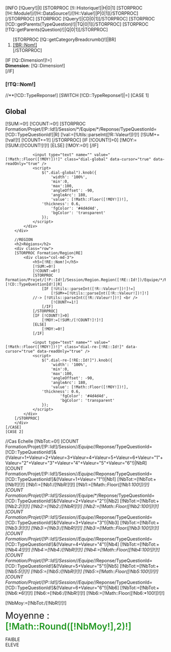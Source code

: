 [INFO [!Query!]|I]
[STORPROC [!I::Historique!]|H|0|1]
    [STORPROC [!H::Module!]/[!H::DataSource!]/[!H::Value!]|P|0|1][/STORPROC]
[/STORPROC]
[STORPROC [!Query!]|CD|0|1][/STORPROC]
[STORPROC [!CD::getParents(TypeQuestion)!]|TQ|0|1][/STORPROC]
[STORPROC [!TQ::getParents(Question)!]|Q|0|1][/STORPROC]

<ol class="breadcrumb">
    [STORPROC [!Q::getCategoryBreadcrumb()!]|BR]
    <li><a href="#">[!BR::Nom!]</a></li>
    [/STORPROC]
</ol>
[IF [!Q::Dimension!]!=]
<div class="alert [!Q::Dimension!]"><b>Dimension</b>: [!Q::Dimension!]</div>
[/IF]
<h3>[!TQ::Nom!]</h3>
<!--<p>[!CD::TypeReponse!]</p>-->
//**[!CD::TypeReponse!]
[SWITCH [!CD::TypeReponse!]|=]
    [CASE 1]
        <div class="row">
            <div class="col-md-12">
                <h2>Global</h2>
                [!SUM:=0!]
                [!COUNT:=0!]
                [STORPROC Formation/Projet/[!P::Id!]/Session/*/Equipe/*/Reponse/TypeQuestionId=[!CD::TypeQuestionId!]|R]
                    [!val:=[!Utils::parseInt([!R::Valeur!])!]!]
                    [!SUM+=[!val!]!]
                    [!COUNT+=1!]
                [/STORPROC]
                [IF [!COUNT!]>0]
                    [!MOY:=[!SUM:/[!COUNT!]!]!]
                [ELSE]
                    [!MOY:=0!]
                [/IF]

                <input type="text" name="" value="[!Math::Floor([!MOY!])!]" class="dial-global" data-cursor="true" data-readOnly="true" />
                <script>
                    $(".dial-global").knob({
                        'width': '100%',
                        'min':0,
                        'max':100,
                        'angleOffset': -90,
                        'angleArc': 180,
                        'value': [!Math::Floor([!MOY!])!],
                    'thickness': 0.6,
                        'fgColor': '#4d4d4d',
                        'bgColor': 'transparent'
                    });
                </script>
            </div>
        </div>

        //REGION
        <h2>Régions</h2>
        <div class="row">
        [STORPROC Formation/Region|RE]
            <div class="col-md-3">
                <h5>[!RE::Nom!]</h5>
                [!SUM:=0!]
                [!COUNT:=0!]
                [STORPROC Formation/Projet/[!P::Id!]/Session/Region.Region([!RE::Id!])/Equipe/*/Reponse/TypeQuestionId=[!CD::TypeQuestionId!]|R]
                    [IF [!Utils::parseInt([!R::Valeur!])!]!=]
                        [!SUM+=[!Utils::parseInt([!R::Valeur!])!]!]
                //-> [!Utils::parseInt([!R::Valeur!])!] <br />
                        [!COUNT+=1!]
                    [/IF]
                [/STORPROC]
                [IF [!COUNT!]>0]
                    [!MOY:=[!SUM:/[!COUNT!]!]!]
                [ELSE]
                    [!MOY:=0!]
                [/IF]

                <input type="text" name="" value="[!Math::Floor([!MOY!])!]" class="dial-re-[!RE::Id!]" data-cursor="true" data-readOnly="true" />
                <script>
                    $(".dial-re-[!RE::Id!]").knob({
                        'width': '100%',
                        'min':0,
                        'max':100,
                        'angleOffset': -90,
                        'angleArc': 180,
                        'value': [!Math::Floor([!MOY!])!],
                    'thickness': 0.6,
                            'fgColor': '#4d4d4d',
                            'bgColor': 'transparent'
                    });
                </script>
            </div>
        [/STORPROC]
        </div>
    [/CASE]
    [CASE 2]
//Cas Echelle
[!NbTot:=0!]
        [COUNT Formation/Projet/[!P::Id!]/Session/*/Equipe/*/Reponse/TypeQuestionId=[!CD::TypeQuestionId!]&(!Valeur=1+Valeur=2+Valeur=3+Valeur=4+Valeur=5+Valeur=6+Valeur="1"+Valeur="2"+Valeur="3"+Valeur="4"+Valeur="5"+Valeur="6"!)|NbR]
        [COUNT Formation/Projet/[!P::Id!]/Session/*/Equipe/*/Reponse/TypeQuestionId=[!CD::TypeQuestionId!]&(!Valeur=1+Valeur="1"!)|Nb1]
[!NbTot:=[!NbTot:+[!Nb1!]!]!]
[!Nb1:=[!Nb1:/[!NbR!]!]!]
[!Nb1:=[!Math::Floor([!Nb1:*100!])!]!]
        [COUNT Formation/Projet/[!P::Id!]/Session/*/Equipe/*/Reponse/TypeQuestionId=[!CD::TypeQuestionId!]&(!Valeur=2+Valeur="2"!)|Nb2]
[!NbTot:=[!NbTot:+[!Nb2:*2!]!]!]
[!Nb2:=[!Nb2:/[!NbR!]!]!]
[!Nb2:=[!Math::Floor([!Nb2:*100!])!]!]
        [COUNT Formation/Projet/[!P::Id!]/Session/*/Equipe/*/Reponse/TypeQuestionId=[!CD::TypeQuestionId!]&(!Valeur=3+Valeur="3"!)|Nb3]
[!NbTot:=[!NbTot:+[!Nb3:*3!]!]!]
[!Nb3:=[!Nb3:/[!NbR!]!]!]
[!Nb3:=[!Math::Floor([!Nb3:*100!])!]!]
        [COUNT Formation/Projet/[!P::Id!]/Session/*/Equipe/*/Reponse/TypeQuestionId=[!CD::TypeQuestionId!]&(!Valeur=4+Valeur="4"!)|Nb4]
[!NbTot:=[!NbTot:+[!Nb4:*4!]!]!]
[!Nb4:=[!Nb4:/[!NbR!]!]!]
[!Nb4:=[!Math::Floor([!Nb4:*100!])!]!]
        [COUNT Formation/Projet/[!P::Id!]/Session/*/Equipe/*/Reponse/TypeQuestionId=[!CD::TypeQuestionId!]&(!Valeur=5+Valeur="5"!)|Nb5]
[!NbTot:=[!NbTot:+[!Nb5:*5!]!]!]
[!Nb5:=[!Nb5:/[!NbR!]!]!]
[!Nb5:=[!Math::Floor([!Nb5:*100!])!]!]
        [COUNT Formation/Projet/[!P::Id!]/Session/*/Equipe/*/Reponse/TypeQuestionId=[!CD::TypeQuestionId!]&(!Valeur=6+Valeur="6"!)|Nb6]
[!NbTot:=[!NbTot:+[!Nb6:*6!]!]!]
[!Nb6:=[!Nb6:/[!NbR!]!]!]
[!Nb6:=[!Math::Floor([!Nb6:*100!])!]!]

[!NbMoy:=[!NbTot:/[!NbR!]!]!]
        <div style="margin-bottom:15px; font-size:2em;">
            Moyenne : <span style="font-weight:600; color:#229922;">[!Math::Round([!NbMoy!],2)!]</span>
        </div>
        <div class="canvasWrap" style="height: 550px;position: relative;">
            <div class="legendeG">FAIBLE</div>
            <canvas id="myChart" width="500" height="350" style="width: 75%;margin-left: 12%"></canvas>
            <div class="legendeD">ELEVE</div>
        </div>
        <script>

            // Get context with jQuery - using jQuery's .get() method.
            var ctx = $("#myChart").get(0).getContext("2d");
            var data = {
                labels: ['1', "2", "3", "4", "5", "6"],
                datasets: [
                    {
                        label: "Réponses",
                        fillColor: "rgba(151,187,205,0.5)",
                        strokeColor: "rgba(151,187,205,0.8)",
                        highlightFill: "rgba(151,187,205,0.75)",
                        highlightStroke: "rgba(151,187,205,1)",
                        data: [[!Nb1!],[!Nb2!],[!Nb3!],[!Nb4!],[!Nb5!],[!Nb6!]]
                    }/*,
                     {
                     label: "Non",
                     fillColor: "rgba(151,187,205,0.5)",
                     strokeColor: "rgba(151,187,205,0.8)",
                     highlightFill: "rgba(151,187,205,0.75)",
                     highlightStroke: "rgba(151,187,205,1)",
                     data: []
                     }*/
                ]
            };
            var myNewChart = new Chart(ctx).Bar(data, {
                scaleBeginAtZero : false,

                //Boolean - Whether grid lines are shown across the chart
                scaleShowGridLines : true,

                //String - Colour of the grid lines
                scaleGridLineColor : "rgba(0,0,0,.05)",

                //Number - Width of the grid lines
                scaleGridLineWidth : 1,

                //Boolean - Whether to show horizontal lines (except X axis)
                scaleShowHorizontalLines: true,

                //Boolean - Whether to show vertical lines (except Y axis)
                scaleShowVerticalLines: true,

                //Boolean - If there is a stroke on each bar
                barShowStroke : true,

                //Number - Pixel width of the bar stroke
                barStrokeWidth : 2,

                //Number - Spacing between each of the X value sets
                barValueSpacing : 5,

                //Number - Spacing between data sets within X values
                barDatasetSpacing : 1,

                //String - A legend template
                legendTemplate : "<ul class=\"<%=name.toLowerCase()%>-legend\"><% for (var i=0; i<datasets.length; i++){%><li><span style=\"background-color:<%=datasets[i].fillColor%>\"></span><%if(datasets[i].label){%><%=datasets[i].label%><%}%></li><%}%></ul>"
            });

        </script>

        //REGION
        <h2>Régions</h2>
        <div class="row">
            [STORPROC Formation/Region|RE]
            <div class="col-md-3">
                <h5>[!RE::Nom!]</h5>
                [!NbTot:=0!]
                [COUNT Formation/Projet/[!P::Id!]/Session/Region.Region([!RE::Id!])/Equipe/*/Reponse/TypeQuestionId=[!CD::TypeQuestionId!]&(!Valeur=1+Valeur=2+Valeur=3+Valeur=4+Valeur=5+Valeur=6+Valeur="1"+Valeur="2"+Valeur="3"+Valeur="4"+Valeur="5"+Valeur="6"!)|NbR]
                [IF [!NbR!]>0]
                    [COUNT Formation/Projet/[!P::Id!]/Session/Region.Region([!RE::Id!])/Equipe/*/Reponse/TypeQuestionId=[!CD::TypeQuestionId!]&(!Valeur=1+Valeur="1"!)|Nb1]
                    [!NbTot:=[!NbTot:+[!Nb1!]!]!]
                    [!Nb1:=[!Nb1:/[!NbR!]!]!]
                    [!Nb1:=[!Math::Floor([!Nb1:*100!])!]!]
                    [COUNT Formation/Projet/[!P::Id!]/Session/Region.Region([!RE::Id!])/Equipe/*/Reponse/TypeQuestionId=[!CD::TypeQuestionId!]&(!Valeur=2+Valeur="2"!)|Nb2]
                    [!NbTot:=[!NbTot:+[!Nb2:*2!]!]!]
                    [!Nb2:=[!Nb2:/[!NbR!]!]!]
                    [!Nb2:=[!Math::Floor([!Nb2:*100!])!]!]
                    [COUNT Formation/Projet/[!P::Id!]/Session/Region.Region([!RE::Id!])/Equipe/*/Reponse/TypeQuestionId=[!CD::TypeQuestionId!]&(!Valeur=3+Valeur="3"!)|Nb3]
                    [!NbTot:=[!NbTot:+[!Nb3:*3!]!]!]
                    [!Nb3:=[!Nb3:/[!NbR!]!]!]
                    [!Nb3:=[!Math::Floor([!Nb3:*100!])!]!]
                    [COUNT Formation/Projet/[!P::Id!]/Session/Region.Region([!RE::Id!])/Equipe/*/Reponse/TypeQuestionId=[!CD::TypeQuestionId!]&(!Valeur=4+Valeur="4"!)|Nb4]
                    [!NbTot:=[!NbTot:+[!Nb4:*4!]!]!]
                    [!Nb4:=[!Nb4:/[!NbR!]!]!]
                    [!Nb4:=[!Math::Floor([!Nb4:*100!])!]!]
                    [COUNT Formation/Projet/[!P::Id!]/Session/Region.Region([!RE::Id!])/Equipe/*/Reponse/TypeQuestionId=[!CD::TypeQuestionId!]&(!Valeur=5+Valeur="5"!)|Nb5]
                    [!NbTot:=[!NbTot:+[!Nb5:*5!]!]!]
                    [!Nb5:=[!Nb5:/[!NbR!]!]!]
                    [!Nb5:=[!Math::Floor([!Nb5:*100!])!]!]
                    [COUNT Formation/Projet/[!P::Id!]/Session/Region.Region([!RE::Id!])/Equipe/*/Reponse/TypeQuestionId=[!CD::TypeQuestionId!]&(!Valeur=6+Valeur="6"!)|Nb6]
                    [!NbTot:=[!NbTot:+[!Nb6:*6!]!]!]
                    [!Nb6:=[!Nb6:/[!NbR!]!]!]
                    [!Nb6:=[!Math::Floor([!Nb6:*100!])!]!]

                    [!NbMoy:=[!NbTot:/[!NbR!]!]!]
                [ELSE]
                    [!Nb1:=0!]
                    [!Nb2:=0!]
                    [!Nb3:=0!]
                    [!Nb4:=0!]
                    [!Nb5:=0!]
                    [!Nb6:=0!]
                    [!NbMoy:=0!]
                [/IF]
                <div style="margin-bottom:15px; font-size:1.2em;">
                    Moyenne : <span style="font-weight:600; color:#229922;">[!Math::Round([!NbMoy!],2)!]</span>
                </div>
                <div class="legendeG">FAIBLE</div>
                <canvas id="myChart-TQ3-[!RE::Id!]" width="200" height="250" style="width: 75%;margin-left: 12%"></canvas>
                <div class="legendeD">ELEVE</div>
                <script>

                    // Get context with jQuery - using jQuery's .get() method.
                    var ctx = $("#myChart-TQ3-[!RE::Id!]").get(0).getContext("2d");
                    var data = {
                        labels: ['1', "2", "3", "4", "5", "6"],
                        datasets: [
                            {
                                label: "Réponses",
                                fillColor: "rgba(151,187,205,0.5)",
                                strokeColor: "rgba(151,187,205,0.8)",
                                highlightFill: "rgba(151,187,205,0.75)",
                                highlightStroke: "rgba(151,187,205,1)",
                                data: [[!Nb1!],[!Nb2!],[!Nb3!],[!Nb4!],[!Nb5!],[!Nb6!]]
                            }
                        ]
                    };
                    var myNewChart = new Chart(ctx).Bar(data, {
                        scaleBeginAtZero : false,
                        scaleShowGridLines : true,
                        scaleGridLineColor : "rgba(0,0,0,.05)",
                        scaleGridLineWidth : 1,
                        scaleShowHorizontalLines: true,
                        scaleShowVerticalLines: true,
                        barShowStroke : true,
                        barStrokeWidth : 2,
                        barValueSpacing : 5,
                        barDatasetSpacing : 1,
                        legendTemplate : "<ul class=\"<%=name.toLowerCase()%>-legend\"><% for (var i=0; i<datasets.length; i++){%><li><span style=\"background-color:<%=datasets[i].fillColor%>\"></span><%if(datasets[i].label){%><%=datasets[i].label%><%}%></li><%}%></ul>"
                    });

                </script>
            </div>
            [/STORPROC]
        </div>


    [/CASE]
    [CASE 3]
        //<h1>Réponses texte.</h1>
        [COUNT Formation/Projet/[!P::Id!]/Session/*/Equipe/*/Reponse/TypeQuestionId=[!CD::TypeQuestionId!]&Valeur!=|NbR]
        [IF [!NbR!]>0]
        <ul class="nav nav-tabs" role="tablist">
            <li role="presentation" class="active"><a href="#keywords" aria-controls="keywords" role="tab" data-toggle="tab">Mots clefs</a></li>
            <li role="presentation"><a href="#2words" aria-controls="2words" role="tab" data-toggle="tab">Expressions de 2 mots</a></li>
            <li role="presentation"><a href="#3words" aria-controls="3words" role="tab" data-toggle="tab">Expressions de 3 mots</a></li>
            <li role="presentation"><a href="#random" aria-controls="random" role="tab" data-toggle="tab">10 réponses au hasard ( [!NbR!] Réponses au total)</a></li>
            <li role="presentation"><a href="#dev" aria-controls="dev" role="tab" data-toggle="tab">Toutes les réponses</a></li>
        </ul>



        <!-- Tab panes -->
        <div class="tab-content">
            <div role="tabpanel" class="tab-pane active" id="keywords">
                <div id="keywordspane" class="cloudtag" data-var="keywords"></div>
                <script>
                    var data = [];
                    data['keywords'] = [
                   [STORPROC [!TQ::getKeywords()!]|K]
                    [IF [!Pos!]>1],[/IF]{"text": "[!Key!]", "weight": [!K!]}
                    [/STORPROC]
                    ];

                    $('#keywordspane').jQCloud(data['keywords'], {
                        shape: 'rectangular',
                        autoResize: true
                    });
                </script>
            </div>
            <div role="tabpanel" class="tab-pane fade" id="2words">
                <div id="2wordspane" class="cloudtag" data-var="twokeywords"></div>
                <script>

                    data['twokeywords'] = [
                        [STORPROC [!TQ::getTwoKeywords()!]|K]
                    [IF [!Pos!]>1],[/IF]{"text": "[!Key!]", "weight": [!K!]}
                    [/STORPROC]
                    ];
                </script>
            </div>
            <div role="tabpanel" class="tab-pane fade" id="3words">
                <div id="3wordspane" class="cloudtag" data-var="threekeywords"></div>
                <script>
                    data['threekeywords'] = [
                        [STORPROC [!TQ::getThreeKeywords()!]|K]
                    [IF [!Pos!]>1],[/IF]{"text": "[!Key!]", "weight": [!K!]}
                    [/STORPROC]
                    ];
                </script>
            </div>
            <div role="tabpanel" class="tab-pane" id="random">
                <a href=""  class="btn btn-primary refreshverbatim pull-right" style="margin-top: -37px;">10 autres réponses</a>
                <div class="verbatim">

                </div>
                <script>
                    //initialisation
                    $('.refreshverbatim').click(function (e){
                        e.preventDefault();
                        getReponse();
                    });
                    function getReponse() {
                        $.ajax({
                            url: '/Projets/[!P::Id!]/Session/*/Donnee/[!CD::Id!]/VerbatimStats.htm',
                            context: $( '.verbatim' )
                        }).done(function(data) {
                            $( '.verbatim').html(data);
                        });
                    }
                    getReponse();
                </script>
            </div>
            <div role="tabpanel" class="tab-pane" id="dev">
                [STORPROC Formation/Projet/[!P::Id!]/Session/*/Equipe/*/Reponse/TypeQuestionId=[!CD::TypeQuestionId!]&Valeur!=|R|0|1000]
                <div class="well">
                    //[STORPROC Formation/TypeQuestion/Reponse/[!R::Id!]|TQ][/STORPROC]
                    //[STORPROC Formation/Question/TypeQuestion/[!TQ::Id!]|Q][/STORPROC]
                    //[STORPROC Formation/Equipe/Reponse/[!R::Id!]|E][/STORPROC]
                    //[STORPROC Formation/Session/Equipe/[!E::Id!]|S][/STORPROC]

                    <p>        [!Result:=[!Utils::jsonDecode([!R::Valeur!])!]!]
                        [!Utils::Implode([!Result!], )!]
                    </p>
                </div>
                [/STORPROC]
            </div>
        </div>

        <script>
            $('a[data-toggle="tab"]').on('shown.bs.tab', function (e) {
                $(e.target.hash+'pane').jQCloud(data[$(e.target.hash+'pane').attr('data-var')], {
                    shape: 'rectangular',
                    autoResize: true
                });
            })
        </script>
        [ELSE]
            Aucune donnée.
        [/IF]
    [/CASE]
    [CASE 4]
        //Cas OUi / Non
        [COUNT Formation/Projet/[!P::Id!]/Session/*/Equipe/*/Reponse/TypeQuestionId=[!CD::TypeQuestionId!]|NbR]
        [COUNT Formation/Projet/[!P::Id!]/Session/*/Equipe/*/Reponse/TypeQuestionId=[!CD::TypeQuestionId!]&(!Valeur="1"+Valeur=1!)|Nb1]
        [!Nb1:=[!Nb1:/[!NbR!]!]!]
        [!Nb1:=[!Math::Floor([!Nb1:*100!])!]!]
        [COUNT Formation/Projet/[!P::Id!]/Session/*/Equipe/*/Reponse/TypeQuestionId=[!CD::TypeQuestionId!]&(!Valeur!="1"&Valeur!=1!)|Nb2]
        [!Nb2:=[!Nb2:/[!NbR!]!]!]
        [!Nb2:=[!Math::Floor([!Nb2:*100!])!]!]
        <canvas id="myChart" width="500" height="350" style="width: 75%;margin-left: 12%"></canvas>

        <script>

            // Get context with jQuery - using jQuery's .get() method.
            var ctx = $("#myChart").get(0).getContext("2d");
            var data = [
                {
                    value: '[!Nb1!]',
                    color: "#46BFBD",
                    highlight: "#5AD3D1",
                    label: "Réponse Oui"
                },
                {
                    value: '[!Nb2!]',
                    color:"#F7464A",
                    highlight: "#FF5A5E",
                    label: "Réponse Non"
                }
            ];
            var myNewChart = new Chart(ctx).Pie(data, {
                //Boolean - Whether we should show a stroke on each segment
                segmentShowStroke : true,

                //String - The colour of each segment stroke
                segmentStrokeColor : "#fff",

                //Number - The width of each segment stroke
                segmentStrokeWidth : 2,

                //Number - The percentage of the chart that we cut out of the middle
                percentageInnerCutout : 0, // This is 0 for Pie charts

                //Number - Amount of animation steps
                animationSteps : 100,

                //StrSession/[!S::Id!]ing - Animation easing effect
                animationEasing : "easeOutBounce",

                //Boolean - Whether we animate the rotation of the Doughnut
                animateRotate : true,

                //Boolean - Whether we animate scaling the Doughnut from the centre
                animateScale : false,

                //String - A legend template
                legendTemplate : "<ul class=\"<%=name.toLowerCase()%>-legend\"><% for (var i=0; i<segments.length; i++){%><li><span style=\"background-color:<%=segments[i].fillColor%>\"></span><%if(segments[i].label){%><%=segments[i].label%> % <%}%></li><%}%></ul>"

            });

        </script>


//REGION
<h2>Régions</h2>
<div class="row">
    [STORPROC Formation/Region|RE]
    <div class="col-md-3">
        <h5>[!RE::Nom!]</h5>
        [!Nb1:=0!]
        [!Nb2:=0!]
        [STORPROC Formation/Projet/[!P::Id!]/Session/Region.Region([!RE::Id!])/Equipe/*/Reponse/TypeQuestionId=[!CD::TypeQuestionId!]&(!Valeur=1+Valeur="1"!)|R]
            [!Nb1+=1!]
        [/STORPROC]
        [STORPROC Formation/Projet/[!P::Id!]/Session/Region.Region([!RE::Id!])/Equipe/*/Reponse/TypeQuestionId=[!CD::TypeQuestionId!]&Valeur!=1&Valeur!="1"|R]
            [!Nb2+=1!]
        [/STORPROC]

        <canvas id="myChart-RE-[!RE::Id!]" width="200" height="250" style="width: 75%;margin-left: 12%"></canvas>

        <script>

            // Get context with jQuery - using jQuery's .get() method.
            var ctx = $("#myChart-RE-[!RE::Id!]").get(0).getContext("2d");
            var data = [
                {
                    value: '[!Nb1!]',
                    color: "#46BFBD",
                    highlight: "#5AD3D1",
                    label: "Réponse Oui"
                },
                {
                    value: '[!Nb2!]',
                    color:"#F7464A",
                    highlight: "#FF5A5E",
                    label: "Réponse Non"
                }
            ];
            var myNewChart = new Chart(ctx).Pie(data, {
                //Boolean - Whether we should show a stroke on each segment
                segmentShowStroke : true,

                //String - The colour of each segment stroke
                segmentStrokeColor : "#fff",

                //Number - The width of each segment stroke
                segmentStrokeWidth : 2,

                //Number - The percentage of the chart that we cut out of the middle
                percentageInnerCutout : 0, // This is 0 for Pie charts

                //Number - Amount of animation steps
                animationSteps : 100,

                //StrSession/[!S::Id!]ing - Animation easing effect
                animationEasing : "easeOutBounce",

                //Boolean - Whether we animate the rotation of the Doughnut
                animateRotate : true,

                //Boolean - Whether we animate scaling the Doughnut from the centre
                animateScale : false,

                //String - A legend template
                legendTemplate : "<ul class=\"<%=name.toLowerCase()%>-legend\"><% for (var i=0; i<segments.length; i++){%><li><span style=\"background-color:<%=segments[i].fillColor%>\"></span><%if(segments[i].label){%><%=segments[i].label%> % <%}%></li><%}%></ul>"

            });

        </script>    </div>
    [/STORPROC]
</div>
    [/CASE]
    [CASE 5]
        //Cas Sélection
[COUNT Formation/Projet/[!P::Id!]/Session/*/Equipe/*/Reponse/TypeQuestionId=[!CD::TypeQuestionId!]|NbR]
[IF [!NbR!] > 0]
        <canvas id="myChart" width="500" height="500" style="width: 75%;margin-left: 12%"></canvas>

        <script>

            // Get context with jQuery - using jQuery's .get() method.
            var ctx = $("#myChart").get(0).getContext("2d");
            var data = {
                labels: [[STORPROC [!TQ::getChildren(TypeQuestionValeur)!]|TQV]"[!TQV::Valeur!]"[IF [!Pos!]!=[!NbResult!]],[/IF][/STORPROC]],
            datasets: [
                {
                    label: "[!TQV::Valeur!]",
                    fillColor: "rgba(151,187,205,0.5)",
                    strokeColor: "rgba(151,187,205,0.8)",
                    highlightFill: "rgba(151,187,205,0.75)",
                    highlightStroke: "rgba(151,187,205,1)",
                    data: [
                    [STORPROC [!TQ::getChildren(TypeQuestionValeur)!]|TQV]
                        [IF [!TQ::MultiPart!]]
                            [!Nb1:=0!]
                            [STORPROC Formation/Projet/[!P::Id!]/Session/*/Equipe/*/Reponse/TypeQuestionId=[!CD::TypeQuestionId!]|TT]
                                [!TT:=[!Utils::jsonDecode([!TT::Valeur!])!]!]
                                [STORPROC [!TT!]|V]
                                    [IF [!V!]=[!TQV::Id!]]
                                        [!Nb1+=1!]
                                    [/IF]
                                [/STORPROC]
                             [/STORPROC]
                             [!Nb1:=[!Nb1:/[!NbR!]!]!]
                             [!Nb1:=[!Math::Floor([!Nb1:*100!])!]!]
                             [!Nb1!][IF [!Pos!]!=[!NbResult!]],[/IF]
                         [ELSE]
                            [COUNT Formation/Projet/[!P::Id!]/Session/*/Equipe/*/Reponse/TypeQuestionId=[!CD::TypeQuestionId!]&(!Valeur=[!TQV::Id!]+Valeur="[!TQV::Id!]"+Valeur=["[!TQV::Id!]"]!)|Nb1]
                             [!Nb1:=[!Nb1:/[!NbR!]!]!]
                             [!Nb1:=[!Math::Floor([!Nb1:*100!])!]!]
                             [!Nb1!][IF [!Pos!]!=[!NbResult!]],[/IF]
                        [/IF]
                    [/STORPROC]

                 ]
             }
             ]
             };
             var myNewChart = new Chart(ctx).Bar(data, {
             scaleBeginAtZero : true,

             //Boolean - Whether grid lines are shown across the chart
             scaleShowGridLines : true,

             //String - Colour of the grid lines
             scaleGridLineColor : "rgba(0,0,0,.05)",

             //Number - Width of the grid lines
             scaleGridLineWidth : 1,

             //Boolean - Whether to show horizontal lines (except X axis)
             scaleShowHorizontalLines: true,

             //Boolean - Whether to show vertical lines (except Y axis)
             scaleShowVerticalLines: true,

             //Boolean - If there is a stroke on each bar
             barShowStroke : true,

             //Number - Pixel width of the bar stroke
             barStrokeWidth : 2,

             //Number - Spacing between each of the X value sets
             barValueSpacing : 5,

             //Number - Spacing between data sets within X values
             barDatasetSpacing : 1,

             //String - A legend template
             legendTemplate : "<ul class=\"<%=name.toLowerCase()%>-legend\"><% for (var i=0; i<datasets.length; i++){%><li><span style=\"background-color:<%=datasets[i].fillColor%>\"></span><%if(datasets[i].label){%><%=datasets[i].label%><%}%></li><%}%></ul>"
             });

        </script>
[ELSE]
    Aucune données.
[/IF]
//REGION
<h2>Régions</h2>
<div class="row" >
    [STORPROC Formation/Region|RE]
    <div class="col-md-3">
        <h5>[!RE::Nom!]</h5>
        <canvas id="myChart-TQ5-[!RE::Id!]" width="200" height="250" style="width: 75%;margin-left: 12%"></canvas>

        <script>
            // Get context with jQuery - using jQuery's .get() method.
            var ctx = $("#myChart-TQ5-[!RE::Id!]").get(0).getContext("2d");
            var data = {
                labels: [[STORPROC [!TQ::getChildren(TypeQuestionValeur)!]|TQV]"[SUBSTR 5|...][!TQV::Valeur!][/SUBSTR]"[IF [!Pos!]!=[!NbResult!]],[/IF][/STORPROC]],
            datasets: [
                {
                    label: "[!TQV::Valeur!]",
                    fillColor: "rgba(151,187,205,0.5)",
                    strokeColor: "rgba(151,187,205,0.8)",
                    highlightFill: "rgba(151,187,205,0.75)",
                    highlightStroke: "rgba(151,187,205,1)",
                    data: [
                        [STORPROC [!TQ::getChildren(TypeQuestionValeur)!]|TQV]
                            [IF [!TQ::MultiPart!]]
                                [!Nb1:=0!]
                                [STORPROC Formation/Projet/[!P::Id!]/Session/Region.Region([!RE::Id!])/Equipe/*/Reponse/TypeQuestionId=[!CD::TypeQuestionId!]|TT]
                                    [!TT:=[!Utils::jsonDecode([!TT::Valeur!])!]!]
                                    [STORPROC [!TT!]|V]
                                        [IF [!V!]=[!TQV::Id!]]
                                            [!Nb1+=1!]
                                        [/IF]
                                    [/STORPROC]
                                [/STORPROC]
                                 [!Nb1:=[!Nb1:/[!NbR!]!]!]
                                 [!Nb1:=[!Math::Floor([!Nb1:*100!])!]!]
                                 [!Nb1!][IF [!Pos!]!=[!NbResult!]],[/IF]
                            [ELSE]
                                [COUNT Formation/Projet/[!P::Id!]/Session/Region.Region([!RE::Id!])/Equipe/*/Reponse/TypeQuestionId=[!CD::TypeQuestionId!]&(!Valeur=[!TQV::Id!]+Valeur="[!TQV::Id!]"+Valeur=["[!TQV::Id!]"]!)|Nb1]
                                [!Nb1:=[!Nb1:/[!NbR!]!]!]
                                [!Nb1:=[!Math::Floor([!Nb1:*100!])!]!]
                                [!Nb1!][IF [!Pos!]!=[!NbResult!]],[/IF]
                            [/IF]
                        [/STORPROC]

            ]
            }
            ]
            };
            var myNewChart = new Chart(ctx).Bar(data, {
                scaleBeginAtZero : true,

                //Boolean - Whether grid lines are shown across the chart
                scaleShowGridLines : true,

                //String - Colour of the grid lines
                scaleGridLineColor : "rgba(0,0,0,.05)",

                //Number - Width of the grid lines
                scaleGridLineWidth : 1,

                //Boolean - Whether to show horizontal lines (except X axis)
                scaleShowHorizontalLines: true,

                //Boolean - Whether to show vertical lines (except Y axis)
                scaleShowVerticalLines: true,

                //Boolean - If there is a stroke on each bar
                barShowStroke : true,

                //Number - Pixel width of the bar stroke
                barStrokeWidth : 2,

                //Number - Spacing between each of the X value sets
                barValueSpacing : 5,

                //Number - Spacing between data sets within X values
                barDatasetSpacing : 1,

                //String - A legend template
                legendTemplate : "<ul class=\"<%=name.toLowerCase()%>-legend\"><% for (var i=0; i<datasets.length; i++){%><li><span style=\"background-color:<%=datasets[i].fillColor%>\"></span><%if(datasets[i].label){%><%=datasets[i].label%><%}%></li><%}%></ul>"
            });

        </script>
    </div>
    [/STORPROC]
</div>
<br style="clear: both"/><br/>
<p><b>Liste des pratiques:</b></p>
<ul>
    [STORPROC [!TQ::getChildren(TypeQuestionValeur)!]|TQV]
    <li>
        [!TQV::Valeur!][IF [!TQV::Image!]!=] : <img src="/[!TQV::Image!]" title="[!TQV::Valeur!]" alt="[!TQV::Valeur!]">[/IF]
    </li>
    [/STORPROC]
</ul>
    [/CASE]
    [CASE 6]
        [!qty:=0!]
        [!sum:=0!]
        [!res:=100!]
        [STORPROC Formation/Session/*/Equipe/*/Reponse/TypeQuestionId=[!CD::TypeQuestionId!]|R]
            [!qty+=1!]
            [!sum+=[!Utils::parseInt([!R::Valeur!])!]!]
        [/STORPROC]
        [!moy:=[!sum!]!]
        [!moy/=[!qty!]!]
        [!res-=[!moy!]!]

        <div class="well">
            <p>[!moy!] %</p>
        </div>
        <canvas id="myChart" width="500" height="500" style="width: 55%;margin-left: 12%"></canvas>

        <script>

            // Get context with jQuery - using jQuery's .get() method.
            var ctx = $("#myChart").get(0).getContext("2d");
            var data = [{
                value: [!moy!],
                color:"#F7464A",
                highlight: "#FF5A5E",
                label: "[!TQ::Nom!]"
            },{
                value: [!res!],
                color:"#c0c0c0",
                highlight: "#7e7e7e",
                label: "Autre"
            }];


            var myNewChart = new Chart(ctx).Pie(data, {
                //Boolean - Whether we should show a stroke on each segment
                segmentShowStroke : true,

                //String - The colour of each segment stroke
                segmentStrokeColor : "#fff",

                //Number - The width of each segment stroke
                segmentStrokeWidth : 2,

                //Number - The percentage of the chart that we cut out of the middle
                percentageInnerCutout : 0, // This is 0 for Pie charts

                //Number - Amount of animation steps
                animationSteps : 100,

                //String - Animation easing effect
                animationEasing : "easeOutBounce",

                //Boolean - Whether we animate the rotation of the Doughnut
                animateRotate : true,

                //Boolean - Whether we animate scaling the Doughnut from the centre
                animateScale : false,

                //String - A legend template
                legendTemplate : "<ul class=\"<%=name.toLowerCase()%>-legend\"><% for (var i=0; i<segments.length; i++){%><li><span style=\"background-color:<%=segments[i].fillColor%>\"></span><%if(segments[i].label){%><%=segments[i].label%><%}%></li><%}%></ul>"

            });


        </script>
    [/CASE]
    [CASE 7]
        [STORPROC Formation/Session/*/Equipe/*/Reponse/TypeQuestionId=[!CD::TypeQuestionId!]|R]
            [IF [!R::Valeur!]]
                [!val:=[!Utils::unserialize([!R::Valeur!])!]!]
                <div class="well">
                    [STORPROC [!val!]|v]
                        <p>[!v!]</p>
                    [/STORPROC]
                </div>
            [/IF]
        [/STORPROC]
    [/CASE]
    [CASE 8]
        <div style="display:block;height:750px;padding-left:100px;">
        [OBJ Formation|Question|q]
        [!q::traiterTypeReponse(8,*,[!CD::TypeQuestionId!])!]
        </div>
        //REGION
        <h2 style="clear:both">Régions</h2>
        <div class="row">
            [STORPROC Formation/Region|RE]
            <div class="col-md-12" style="display:block;height:750px;padding-left:100px;">
                <h5>[!RE::Nom!]</h5>
                [!q::traiterTypeReponse(8,*,[!CD::TypeQuestionId!],-RE[!RE::Id!],[!RE::Id!])!]
            </div>
            [/STORPROC]
        </div>
    [/CASE]
    [CASE 9]
        [OBJ Formation|Question|q]
        [!q::traiterTypeReponse(9,*,[!CD::TypeQuestionId!])!]
        </div>
        //REGION
        <h2>Régions</h2>
        <div class="row" style="clear:both">
            [STORPROC Formation/Region|RE]
            <div class="col-md-6">
                <h5>[!RE::Nom!]</h5>
                [!q::traiterTypeReponse(9,*,[!CD::TypeQuestionId!],-RE[!RE::Id!],[!RE::Id!])!]
            </div>
            [/STORPROC]
        </div>
    [/CASE]
    [CASE 10]
        <div style="display:block;height:600px;">
        [OBJ Formation|Question|q]
        [!q::traiterTypeReponse(10,*,[!CD::TypeQuestionId!])!]
        </div>
        //REGION
        <h2>Régions</h2>
        <div class="row">
            [STORPROC Formation/Region|RE]
            <div class="col-md-12" style="display:block;height:600px;">
                <h3>[!RE::Nom!]</h3>
                [!q::traiterTypeReponse(10,*,[!CD::TypeQuestionId!],-RE[!RE::Id!],[!RE::Id!])!]
            </div>
            [/STORPROC]
        </div>
    [/CASE]
    [CASE 11]
        <p>11</p>
    [/CASE]
    [CASE 12]
        [OBJ Formation|Question|q]
        [!q::traiterTypeReponse(12,*,[!CD::TypeQuestionId!])!]
        //REGION
        <h2>Régions</h2>
        <div class="row">
            [STORPROC Formation/Region|RE]
            <div class="col-md-3">
                <h5>[!RE::Nom!]</h5>
                [!q::traiterTypeReponse(12,*,[!CD::TypeQuestionId!],-RE[!RE::Id!],[!RE::Id!])!]
            </div>
            [/STORPROC]
        </div>
    [/CASE]
    [CASE 13]
        [OBJ Formation|Question|q]
        [!q::traiterTypeReponse(13,[!S::Id!],[!CD::TypeQuestionId!])!]
        //REGION
        <h2>Régions</h2>
        <div class="row">
            [STORPROC Formation/Region|RE]
            <div class="col-md-12">
                <h5>[!RE::Nom!]</h5>
                [!q::traiterTypeReponse(13,*,[!CD::TypeQuestionId!],-RE[!RE::Id!],[!RE::Id!])!]
            </div>
            [/STORPROC]
        </div>
    [/CASE]
    [CASE 14]
        [OBJ Formation|Question|q]
        [!q::traiterTypeReponse(14,[!S::Id!],[!CD::TypeQuestionId!])!]
        //REGION
        <h2>Régions</h2>
        <div class="row">
            [STORPROC Formation/Region|RE]
            <div class="col-md-12">
                <h5>[!RE::Nom!]</h5>
                [!q::traiterTypeReponse(14,*,[!CD::TypeQuestionId!],-RE[!RE::Id!],[!RE::Id!])!]
            </div>
            [/STORPROC]
        </div>
    [/CASE]
    [DEFAULT]
        <p>Aucune donnée à afficher</p>
    [/DEFAULT]
[/SWITCH]
<script>
    $('button.save').click(function () {
        data = {
            CommentaireGlobal: $('textarea#CommentaireGlobal').val(),
            CommentaireRegion: $('textarea#CommentaireRegion').val(),
            CommentaireInterRegion: $('textarea#CommentaireInterRegion').val()
        }
        $.ajax({
            method: "POST",
            url: "/Formation/Question/[!Q::Id!]/SaveCommentaire.json",
            data: data
        }) .done(function( msg ) {
            alert( "Data Saved: " + msg );
        });
    })
</script>